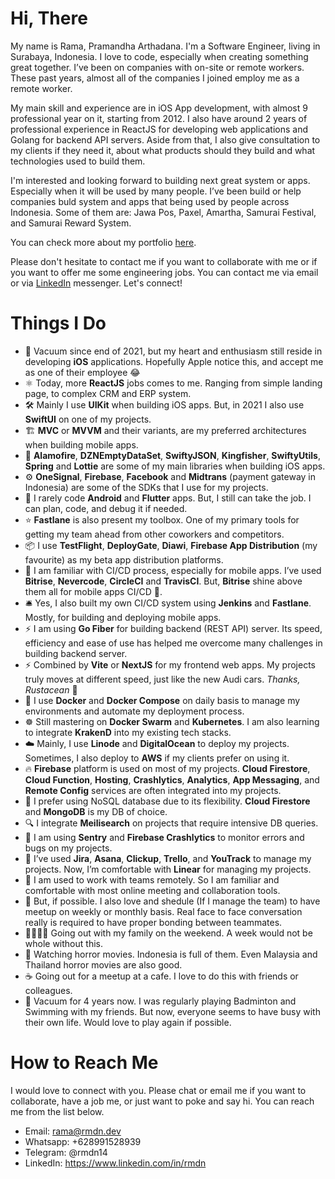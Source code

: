 # Hi, There

My name is Rama, Pramandha Arthadana. I'm a Software Engineer, living in Surabaya, Indonesia. I love to code, especially when creating something great together. I’ve been on companies with on-site or remote workers. These past years, almost all of the companies I joined employ me as a remote worker.

My main skill and experience are in iOS App development, with almost 9 professional year on it, starting from 2012. I also have around 2 years of professional experience in ReactJS for developing web applications and Golang for backend API servers. Aside from that, I also give consultation to my clients if they need it, about what products should they build and what technologies used to build them.

I'm interested and looking forward to building next great system or apps. Especially when it will be used by many people. I’ve been build or help companies buld system and apps that being used by people across Indonesia. Some of them are: Jawa Pos, Paxel, Amartha, Samurai Festival, and Samurai Reward System.

You can check more about my portfolio [here](https://www.dropbox.com/s/1tkimsqv30blf85/Resume%20-%20Pramandha%20Arthadana.pdf?dl=0).

Please don't hesitate to contact me if you want to collaborate with me or if you want to offer me some engineering jobs. You can contact me via email or via [LinkedIn](https://www.linkedin.com/in/rmdn/) messenger. Let's connect!

# Things I Do

- 📱 Vacuum since end of 2021, but my heart and enthusiasm still reside in developing **iOS** applications. Hopefully Apple notice this, and accept me as one of their employee 😂
- ⚛️ Today, more **ReactJS** jobs comes to me. Ranging from simple landing page, to complex CRM and ERP system.
- 🛠️ Mainly I use **UIKit** when building iOS apps. But, in 2021 I also use **************SwiftUI************** on one of my projects.
- 🏗️ ********MVC******** or **************MVVM************** and their variants, are my preferred architectures when building mobile apps.
- 🧰 ******************Alamofire******************, ******************************DZNEmptyDataSet******************************, **********************SwiftyJSON**********************, ********************Kingfisher********************, ******SwiftyUtils******, ********Spring******** and ************Lottie************ are some of my main libraries when building iOS apps.
- ⚙️ ******************OneSignal******************, ****************Firebase****************, ****************Facebook**************** and ********************Midtrans******************** (payment gateway in Indonesia) are some of the SDKs that I use for my projects.
- 🤖 I rarely code **Android** and **Flutter** apps. But, I still can take the job. I can plan, code, and debug it if needed.
- ⭐ **Fastlane** is also present my toolbox. One of my primary tools for getting my team ahead from other coworkers and competitors.
- 📦 I use ********TestFlight********, ****DeployGate****, **********Diawi**********, **************************************************Firebase App Distribution************************************************** (my favourite) as my beta app distribution platforms.
- 🚢 I am familiar with CI/CD process, especially for mobile apps. I’ve used **Bitrise**, **Nevercode**, **CircleCI** and **TravisCI**. But, **Bitrise** shine above them all for mobile apps CI/CD 🚀.
- 🛎️ Yes, I also built my own CI/CD system using **************Jenkins************** and ****************Fastlane****************. Mostly, for building and deploying mobile apps.
- ⚡ I am using **Go Fiber** for building backend (REST API) server. Its speed, efficiency and ease of use has helped me overcome many challenges in building backend server.
- ⚡ Combined by **Vite** or **NextJS** for my frontend web apps. My projects truly moves at different speed, just like the new Audi cars. *Thanks, Rustacean* 🦀
- 🐳 I use **Docker** and **Docker Compose** on daily basis to manage my environments and automate my deployment process.
- ☸ Still mastering on **Docker Swarm** and **Kubernetes**. I am also learning to integrate **KrakenD** into my existing tech stacks.
- ☁️ Mainly, I use **Linode** and ****************DigitalOcean**************** to deploy my projects. Sometimes, I also deploy to ******AWS****** if my clients prefer on using it.
- 🔥 **Firebase** platform is used on most of my projects. **Cloud Firestore**, **Cloud Function**, **Hosting**, **Crashlytics**, **Analytics**, **App Messaging**, and **Remote Config** services are often integrated into my projects.
- 💾 I prefer using NoSQL database due to its flexibility. ******************************Cloud Firestore****************************** and **************MongoDB************** is my DB of choice.
- 🔍 I integrate **********************Meilisearch********************** on projects that require intensive DB queries.
- 🐞 I am using **************Sentry************** and **************Firebase Crashlytics************** to monitor errors and bugs on my projects.
- 📖 I’ve used ********Jira********, **Asana**, **Clickup**, **Trello**, and **YouTrack** to manage my projects. Now, I’m comfortable with ************Linear************ for managing my projects.
- 🚃 I am used to work with teams remotely. So I am familiar and comfortable with most online meeting and collaboration tools.
- 🍿 But, if possible. I also love and shedule (If I manage the team) to have meetup on weekly or monthly basis. Real face to face conversation really is required to have proper bonding between teammates.
- 👨‍👩‍👧‍👦 Going out with my family on the weekend. A week would not be whole without this.
- 👿 Watching horror movies. Indonesia is full of them. Even Malaysia and Thailand horror movies are also good.
- ☕ Going out for a meetup at a cafe. I love to do this with friends or colleagues.
- 🏸 Vacuum for 4 years now. I was regularly playing Badminton and Swimming with my friends. But now, everyone seems to have busy with their own life. Would love to play again if possible.

# How to Reach Me

I would love to connect with you. Please chat or email me if you want to collaborate, have a job me, or just want to poke and say hi. You can reach me from the list below.

- Email: rama@rmdn.dev
- Whatsapp: +628991528939
- Telegram: @rmdn14
- LinkedIn: https://www.linkedin.com/in/rmdn
